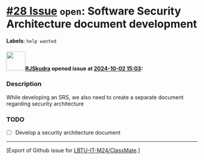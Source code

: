 # [\#28 Issue](https://github.com/LBTU-IT-M24/ClassMate/issues/28) `open`: Software Security Architecture document development

**Labels**: `help wanted`

#### <img src="https://avatars.githubusercontent.com/u/47944724?v=4" width="50">[RJSkudra](https://github.com/RJSkudra) opened issue at [2024-10-02 15:03](https://github.com/LBTU-IT-M24/ClassMate/issues/28):

### Description

While developing an SRS, we also need to create a separate document
regarding security architecture

### TODO

-   ☐ Develop a security architecture document

------------------------------------------------------------------------

\[Export of Github issue for
[LBTU-IT-M24/ClassMate](https://github.com/LBTU-IT-M24/ClassMate).\]
